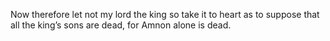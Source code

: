 Now therefore let not my lord the king so take it to heart as to suppose that all the king’s sons are dead, for Amnon alone is dead.

